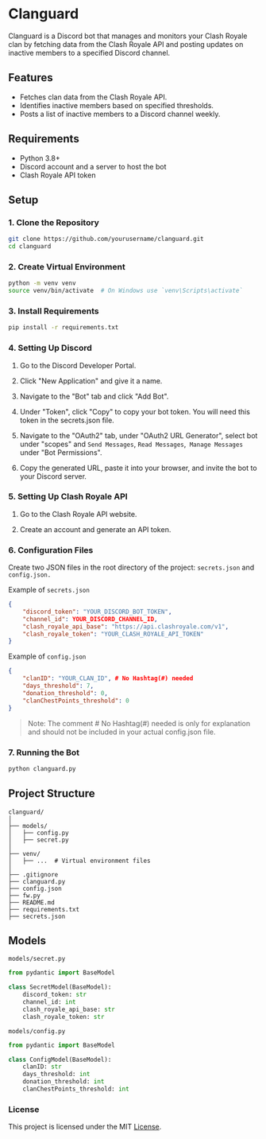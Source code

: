 # Clanguard

Clanguard is a Discord bot that manages and monitors your Clash Royale clan by fetching data from the Clash Royale API and posting updates on inactive members to a specified Discord channel.

## Features

- Fetches clan data from the Clash Royale API.
- Identifies inactive members based on specified thresholds.
- Posts a list of inactive members to a Discord channel weekly.

## Requirements

- Python 3.8+
- Discord account and a server to host the bot
- Clash Royale API token

## Setup

### 1. Clone the Repository

```sh
git clone https://github.com/yourusername/clanguard.git
cd clanguard
```

### 2. Create Virtual Environment

```sh
python -m venv venv
source venv/bin/activate  # On Windows use `venv\Scripts\activate`
```

### 3. Install Requirements
```sh
pip install -r requirements.txt
```

### 4. Setting Up Discord

1. Go to the Discord Developer Portal.

2. Click "New Application" and give it a name.

3. Navigate to the "Bot" tab and click "Add Bot".

4. Under "Token", click "Copy" to copy your bot token. You will need this token in the secrets.json file.

5. Navigate to the "OAuth2" tab, under "OAuth2 URL Generator", select bot under "scopes" and `Send Messages`, `Read Messages`,` Manage Messages` under "Bot Permissions".

5. Copy the generated URL, paste it into your browser, and invite the bot to your Discord server.

### 5. Setting Up Clash Royale API

1. Go to the Clash Royale API website.

2. Create an account and generate an API token.

### 6. Configuration Files

Create two JSON files in the root directory of the project: `secrets.json` and `config.json.`

Example of `secrets.json`
```json
{
    "discord_token": "YOUR_DISCORD_BOT_TOKEN",
    "channel_id": YOUR_DISCORD_CHANNEL_ID,
    "clash_royale_api_base": "https://api.clashroyale.com/v1",
    "clash_royale_token": "YOUR_CLASH_ROYALE_API_TOKEN"
}
```

Example of `config.json`
```json
{
    "clanID": "YOUR_CLAN_ID", # No Hashtag(#) needed
    "days_threshold": 7,
    "donation_threshold": 0,
    "clanChestPoints_threshold": 0
}
```
> Note: The comment # No Hashtag(#) needed is only for explanation and should not be included in your actual config.json file.

### 7. Running the Bot
```sh
python clanguard.py
```

## Project Structure
```arduino
clanguard/
│
├── models/
│   ├── config.py
│   ├── secret.py
│
├── venv/
│   ├── ...  # Virtual environment files
│
├── .gitignore
├── clanguard.py
├── config.json
├── fw.py
├── README.md
├── requirements.txt
├── secrets.json
```

## Models
`models/secret.py`
```python
from pydantic import BaseModel

class SecretModel(BaseModel):
    discord_token: str
    channel_id: int
    clash_royale_api_base: str
    clash_royale_token: str
```

`models/config.py`
```python
from pydantic import BaseModel

class ConfigModel(BaseModel):
    clanID: str
    days_threshold: int
    donation_threshold: int
    clanChestPoints_threshold: int
```

### License
This project is licensed under the MIT [License](https://opensource.org/license/MIT).
